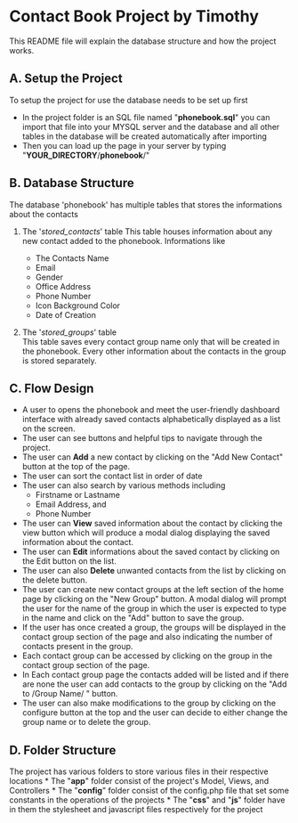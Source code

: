 
# Contact Book Project by Timothy

 This README file will explain the database structure and how the project works.

## A. Setup the Project
To setup the project for use the database needs to be set up first
  * In the project folder is an SQL file named "**phonebook.sql**" you can import that file into your MYSQL server and the database and all other tables in the database will be created automatically after importing
  * Then you can load up the page in your server by typing "**YOUR_DIRECTORY**/**phonebook**/"

## B. Database Structure

 The database 'phonebook' has multiple tables that stores the informations about the contacts 

 1. The '*stored_contacts*' table
    This table houses information about any new contact added to the phonebook.
	Informations like
	- The Contacts Name
	- Email
	- Gender
	- Office Address
	- Phone Number
	- Icon Background Color
	- Date of Creation

 2. The '*stored_groups*' table  
    This table saves every contact group name only that will be created in the phonebook. Every other information about the contacts in the group is stored separately.

## C. Flow Design
   * A user to opens the phonebook and meet the user-friendly dashboard interface with already saved contacts alphabetically displayed as a list on the screen.
   * The user can see buttons and helpful tips to navigate through the project.
   * The user can **Add** a new contact by clicking on the "Add New Contact" button at the top of the page.
   * The user can sort the contact list in order of date
   * The user can also search by various methods including
  		- Firstname or Lastname
  		- Email Address, and
  		- Phone Number
   * The user can **View** saved information about the contact by clicking the view button which will produce a modal dialog displaying the saved information about the contact.
   * The user can **Edit** informations about the saved contact by clicking on the Edit button on the list.
   * The user can also **Delete** unwanted contacts from the list by clicking on the delete button.
   * The user can create new contact groups at the left section of the home page by clicking on the "New Group" button. A modal dialog will prompt the user for the name of the group in which the user is expected to type in the name and click on the "Add" button to save the group.
   * If the user has once created a group, the groups will be displayed in the contact group section of the page and also indicating the number of contacts present in the group.
   * Each contact group can be accessed by clicking on the group in the contact group section of the page.
   * In Each contact group page the contacts added will be listed and if there are none the user can add contacts to the group by clicking on the "Add to /Group Name/ " button.
   * The user can also make modifications to the group by clicking on the configure button at the top and the user can decide to either change the group name or to delete the group.

## D. Folder Structure
The project has various folders to store various files in their respective locations 
	* The "**app**" folder consist of the project's Model, Views, and Controllers
	* The "**config**" folder consist of the config.php file that set some constants in the operations of the projects
	* The "**css**" and "**js**" folder have in them the stylesheet and javascript files respectively for the project




